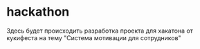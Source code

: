 # hackathon
Здесь будет происходить разработка проекта для хакатона от кукифеста на тему "Система мотивации для сотрудников"
